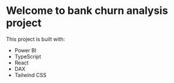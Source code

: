 # Welcome to bank churn analysis project

This project is built with:

- Power BI
- TypeScript
- React
- DAX
- Tailwind CSS
